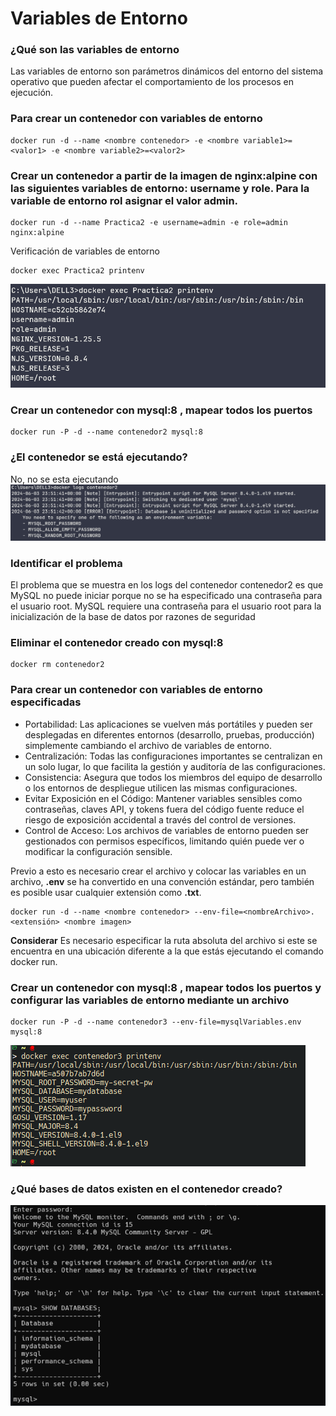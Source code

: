 # Variables de Entorno
### ¿Qué son las variables de entorno
Las variables de entorno son parámetros dinámicos del entorno del sistema operativo que pueden afectar el comportamiento de los procesos en ejecución.

### Para crear un contenedor con variables de entorno

```
docker run -d --name <nombre contenedor> -e <nombre variable1>=<valor1> -e <nombre variable2>=<valor2>
```

### Crear un contenedor a partir de la imagen de nginx:alpine con las siguientes variables de entorno: username y role. Para la variable de entorno rol asignar el valor admin.

```
docker run -d --name Practica2 -e username=admin -e role=admin nginx:alpine
```
Verificación de variables de entorno
```
docker exec Practica2 printenv
```
![Imagen](imagenes/cap5-variables.png)

### Crear un contenedor con mysql:8 , mapear todos los puertos
```
docker run -P -d --name contenedor2 mysql:8
```

### ¿El contenedor se está ejecutando?
No, no se esta ejecutando
![Imagen](imagenes/cap6-logs.png)

### Identificar el problema
El problema que se muestra en los logs del contenedor contenedor2 es que MySQL no puede iniciar porque no se ha especificado una contraseña para el usuario root. MySQL requiere una contraseña para el usuario root para la inicialización de la base de datos por razones de seguridad

### Eliminar el contenedor creado con mysql:8 
```
docker rm contenedor2
```

### Para crear un contenedor con variables de entorno especificadas
- Portabilidad: Las aplicaciones se vuelven más portátiles y pueden ser desplegadas en diferentes entornos (desarrollo, pruebas, producción) simplemente cambiando el archivo de variables de entorno.
- Centralización: Todas las configuraciones importantes se centralizan en un solo lugar, lo que facilita la gestión y auditoría de las configuraciones.
- Consistencia: Asegura que todos los miembros del equipo de desarrollo o los entornos de despliegue utilicen las mismas configuraciones.
- Evitar Exposición en el Código: Mantener variables sensibles como contraseñas, claves API, y tokens fuera del código fuente reduce el riesgo de exposición accidental a través del control de versiones.
- Control de Acceso: Los archivos de variables de entorno pueden ser gestionados con permisos específicos, limitando quién puede ver o modificar la configuración sensible.

Previo a esto es necesario crear el archivo y colocar las variables en un archivo, **.env** se ha convertido en una convención estándar, pero también es posible usar cualquier extensión como **.txt**.
```
docker run -d --name <nombre contenedor> --env-file=<nombreArchivo>.<extensión> <nombre imagen>
```
**Considerar**
Es necesario especificar la ruta absoluta del archivo si este se encuentra en una ubicación diferente a la que estás ejecutando el comando docker run.

### Crear un contenedor con mysql:8 , mapear todos los puertos y configurar las variables de entorno mediante un archivo
```
docker run -P -d --name contenedor3 --env-file=mysqlVariables.env mysql:8
```

![Imagen](imagenes/cap7-contSQL.png)

### ¿Qué bases de datos existen en el contenedor creado?
![Imagen](imagenes/cap8.png)

